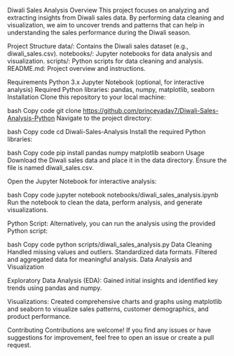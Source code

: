 Diwali Sales Analysis
Overview
This project focuses on analyzing and extracting insights from Diwali sales data. 
By performing data cleaning and visualization, we aim to uncover trends and patterns that can help in understanding the sales performance during the Diwali season.

Project Structure
data/: Contains the Diwali sales dataset (e.g., diwali_sales.csv).
notebooks/: Jupyter notebooks for data analysis and visualization.
scripts/: Python scripts for data cleaning and analysis.
README.md: Project overview and instructions.

Requirements
Python 3.x
Jupyter Notebook (optional, for interactive analysis)
Required Python libraries: pandas, numpy, matplotlib, seaborn
Installation
Clone this repository to your local machine:

bash
Copy code
git clone https://github.com/princeyadav7/Diwali-Sales-Analysis-Python
Navigate to the project directory:

bash
Copy code
cd Diwali-Sales-Analysis
Install the required Python libraries:

bash
Copy code
pip install pandas numpy matplotlib seaborn
Usage
Download the Diwali sales data and place it in the data directory. Ensure the file is named diwali_sales.csv.

Open the Jupyter Notebook for interactive analysis:

bash
Copy code
jupyter notebook notebooks/diwali_sales_analysis.ipynb
Run the notebook to clean the data, perform analysis, and generate visualizations.

Python Script: Alternatively, you can run the analysis using the provided Python script:

bash
Copy code
python scripts/diwali_sales_analysis.py
Data Cleaning
Handled missing values and outliers.
Standardized data formats.
Filtered and aggregated data for meaningful analysis.
Data Analysis and Visualization

Exploratory Data Analysis (EDA): Gained initial insights and identified key trends using pandas and numpy.

Visualizations: Created comprehensive charts and graphs using matplotlib and seaborn to visualize sales patterns, customer demographics, and product performance.

Contributing
Contributions are welcome! If you find any issues or have suggestions for improvement, feel free to open an issue or create a pull request.

